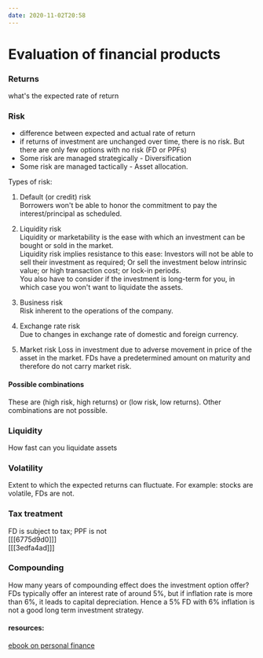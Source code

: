 ```yaml
---
date: 2020-11-02T20:58
---
```


# Evaluation of financial products

### Returns 
what's the expected rate of return

### Risk
- difference between expected and actual rate of return
- if returns of investment are unchanged over time, there is no risk. But there are only few options with no risk (FD or PPFs)
- Some risk are managed strategically - Diversification
- Some risk are managed tactically - Asset allocation.

Types of risk:
1. Default (or credit) risk  
Borrowers won't be able to honor the commitment to pay the interest/principal as scheduled.

2. Liquidity risk  
Liquidity or marketability is the ease with which an investment can be bought or sold in the market.  
Liquidity risk implies resistance to this ease: Investors will not be able to sell their investment as required; Or sell the investment below intrinsic value; or high transaction cost; or lock-in periods.  
You also have to consider if the investment is long-term for you, in which case you won't want to liquidate the assets.

3. Business risk  
Risk inherent to the operations of the company.

4. Exchange rate risk  
Due to changes in exchange rate of domestic and foreign currency.

5. Market risk
Loss in investment due to adverse movement in price of the asset in the market.
FDs have a predetermined amount on maturity and therefore do not carry market risk.


#### Possible combinations
These are (high risk, high returns) or (low risk, low returns). Other combinations are not possible.

### Liquidity
How fast can you liquidate assets

### Volatility
Extent to which the expected returns can fluctuate. For example: stocks are volatile, FDs are not.

### Tax treatment
FD is subject to tax; PPF is not  
[[[6775d9d0]]]  
[[[3edfa4ad]]]

### Compounding 
How many years of compounding effect does the investment option offer?
FDs typically offer an interest rate of around 5%, but if inflation rate is more than 6%, it leads to capital depreciation. Hence a 5% FD with 6% inflation is not a good long term investment strategy.


#### resources:

[ebook on personal finance](https://freefincal.com/wp-content/uploads/2019/12/eBook-on-Personal-Finance_May2019_Final.pdf)
